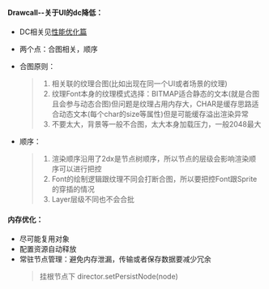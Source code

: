 #### Drawcall--关于UI的dc降低：
- DC相关见[性能优化篇](../../job_revision/性能优化.md)
- 两个点：合图相关，顺序
- 合图原则：
  > 1. 相关联的纹理合图(比如出现在同一个UI或者场景的纹理)
  > 2. 纹理Font本身的纹理模式选择：BITMAP适合静态的文本(就是合图且会参与动态合图)但问题是纹理占用内存大，CHAR是缓存思路适合动态文本(每个char的size等属性)但是可能缓存溢出渲染异常
  > 3. 不要太大，背景等一般不合图，太大本身加载压力，一般2048最大 
  
- 顺序：
  > 1. 渲染顺序沿用了2dx是节点树顺序，所以节点的层级会影响渲染顺序可以进行把控
  > 2. Font的绘制逻辑跟纹理不同会打断合图，所以要把控Font跟Sprite的穿插的情况
  > 3. Layer层级不同也不会合批

#### 内存优化：
- 尽可能复用对象
- 配置资源自动释放
- 常驻节点管理：避免内存泄漏，传输或者保存数据要减少冗余
  > 挂根节点下
  > director.setPersistNode(node)
